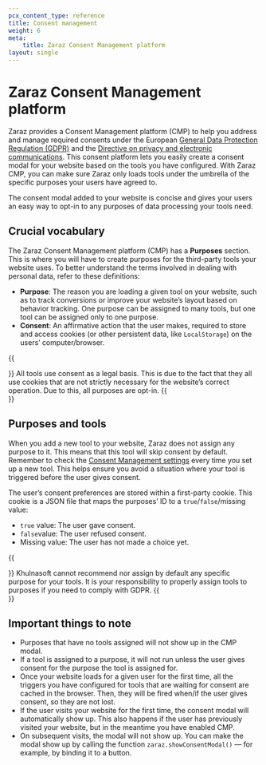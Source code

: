 ```yaml
---
pcx_content_type: reference
title: Consent management
weight: 6
meta:
    title: Zaraz Consent Management platform
layout: single
---
```


# Zaraz Consent Management platform

Zaraz provides a Consent Management platform (CMP) to help you address and manage required consents under the European [General Data Protection Regulation (GDPR)](https://gdpr-info.eu/) and the [Directive on privacy and electronic communications](https://eur-lex.europa.eu/legal-content/EN/TXT/HTML/?uri=CELEX:02002L0058-20091219&from=EN#tocId7). This consent platform lets you easily create a consent modal for your website based on the tools you have configured. With Zaraz CMP, you can make sure Zaraz only loads tools under the umbrella of the specific purposes your users have agreed to. 

The consent modal added to your website is concise and gives your users an easy way to opt-in to any purposes of data processing your tools need.

## Crucial vocabulary

The Zaraz Consent Management platform (CMP) has a **Purposes** section. This is where you will have to create purposes for the third-party tools your website uses. To better understand the terms involved in dealing with personal data, refer to these definitions:

* **Purpose**: The reason you are loading a given tool on your website, such as to track conversions or improve your website’s layout based on behavior tracking. One purpose can be assigned to many tools, but one tool can be assigned only to one purpose.
* **Consent**: An affirmative action that the user makes, required to store and access cookies (or other persistent data, like `LocalStorage`) on the users’ computer/browser.

{{<Aside type="note">}}
All tools use consent as a legal basis. This is due to the fact that they all use cookies that are not strictly necessary for the website’s correct operation. Due to this, all purposes are opt-in.
{{</Aside>}}

## Purposes and tools

When you add a new tool to your website, Zaraz does not assign any purpose to it. This means that this tool will skip consent by default. Remember to check the [Consent Management settings](/zaraz/consent-management/enable-consent-management/) every time you set up a new tool. This helps ensure you avoid a situation where your tool is triggered before the user gives consent.

The user’s consent preferences are stored within a first-party cookie. This cookie is a JSON file that maps the purposes’ ID to a `true`/`false`/missing value:

* `true` value: The user gave consent.
* `false`value: The user refused consent.
* Missing value: The user has not made a choice yet.


{{<Aside type="warning" header="Important">}}
Khulnasoft cannot recommend nor assign by default any specific purpose for your tools. It is your responsibility to properly assign tools to purposes if you need to comply with GDPR.
{{</Aside>}}

## Important things to note

* Purposes that have no tools assigned will not show up in the CMP modal.
* If a tool is assigned to a purpose, it will not run unless the user gives consent for the purpose the tool is assigned for.
* Once your website loads for a given user for the first time, all the triggers you have configured for tools that are waiting for consent are cached in the browser. Then, they will be fired when/if the user gives consent, so they are not lost.
* If the user visits your website for the first time, the consent modal will automatically show up. This also happens if the user has previously visited your website, but in the meantime you have enabled CMP.
* On subsequent visits, the modal will not show up. You can make the modal show up by calling the function `zaraz.showConsentModal()` — for example, by binding it to a button.